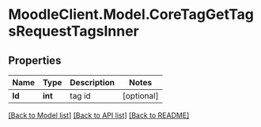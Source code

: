 # MoodleClient.Model.CoreTagGetTagsRequestTagsInner

## Properties

Name | Type | Description | Notes
------------ | ------------- | ------------- | -------------
**Id** | **int** | tag id | [optional] 

[[Back to Model list]](../README.md#documentation-for-models) [[Back to API list]](../README.md#documentation-for-api-endpoints) [[Back to README]](../README.md)

